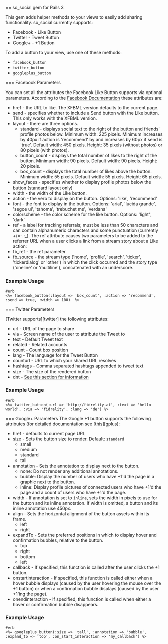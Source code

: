 == so_social gem for Rails 3

This gem adds helper methods to your views to easily add sharing functionality.
so_social currently supports:
* Facebook - Like Button
* Twitter - Tweet Button
* Google+ - +1 Button

To add a button to your view, use one of these methods:

* `facebook_button`
* `twitter_button`
* `googleplus_button`

=== Facebook Parameters

You can set all the attributes the Facebook Like Button supports via optional parameters.
According to the [Facebook Documentation][fb] these attributes are:

* href - the URL to like. The XFBML version defaults to the current page.
* send - specifies whether to include a Send button with the Like button. This only works with the XFBML version.
* layout - there are three options.
  * standard - displays social text to the right of the button and friends' profile photos below. Minimum width: 225 pixels. Minimum increases by 40px if action is 'recommend' by and increases by 60px if send is 'true'. Default width: 450 pixels. Height: 35 pixels (without photos) or 80 pixels (with photos).
  * button_count - displays the total number of likes to the right of the button. Minimum width: 90 pixels. Default width: 90 pixels. Height: 20 pixels.
  * box_count - displays the total number of likes above the button. Minimum width: 55 pixels. Default width: 55 pixels. Height: 65 pixels.
* show_faces - specifies whether to display profile photos below the button (standard layout only)
* width - the width of the Like button.
* action - the verb to display on the button. Options: 'like', 'recommend'
* font - the font to display in the button. Options: 'arial', 'lucida grande', 'segoe ui', 'tahoma', 'trebuchet ms', 'verdana'
* colorscheme - the color scheme for the like button. Options: 'light', 'dark'
* ref - a label for tracking referrals; must be less than 50 characters and can contain alphanumeric characters and some punctuation (currently +/=-.:_). The ref attribute causes two parameters to be added to the referrer URL when a user clicks a link from a stream story about a Like action:
* fb_ref - the ref parameter
* fb_source - the stream type ('home', 'profile', 'search', 'ticker', 'tickerdialog' or 'other') in which the click occurred and the story type ('oneline' or 'multiline'), concatenated with an underscore.


### Example Usage

```
#erb
<%= facebook_button(:layout => 'box_count', :action => 'recommend',  :send => true, :width => 100)  %>
```

=== Twitter Parameters

[Twitter supports][twitter] the following attributes:

* url	- URL of the page to share
* via - Screen name of the user to attribute the Tweet to
* text - Default Tweet text
* related	- Related accounts
* count	- Count box position
* lang - The language for the Tweet Button
* counturl - URL to which your shared URL resolves
* hashtags - Comma separated hashtags appended to tweet text
* size - The size of the rendered button
* dnt - [See this section for information][twinfo]

### Example Usage

```
#erb
<%= twitter_button(:url => 'http://fidrelity.at', :text => 'hello world', :via => 'fidrelity', :lang => 'de') %>
```

=== Google+ Parameters
The Google +1 button supports the following attributes (for detailed documentation see [this][gplus):

* href - defaults to current page URL
* size - Sets the button size to render. Default: `standard`
  * small
  * medium
  * standard
  * tall
* annotation - Sets the annotation to display next to the button.
  * none: Do not render any additional annotations.
  * bubble: Display the number of users who have +1'd the page in a graphic next to the button.
  * inline: Display profile pictures of connected users who have +1'd the page and a count of users who have +1'd the page.
* width - If annotation is set to `inline`, sets the width in pixels to use for the button and its inline annotation. If width is omitted, a button and its inline annotation use 450px.
* align - Sets the horizontal alignment of the button assets within its frame.
  * left
  * right
* expandTo - Sets the preferred positions in which to display hover and confirmation bubbles, relative to the button.
  * top
  * right
  * bottom
  * left
* callback - If specified, this function is called after the user clicks the +1 button.
* onstartinteraction - If specified, this function is called either when a hover bubble displays (caused by the user hovering the mouse over the +1 button) or when a confirmation bubble displays (caused by the user +1'ing the page). 
* onendinteraction - If specified, this function is called when either a hover or confirmation bubble disappears.

### Example Usage

```
#erb
<%= googleplus_button(:size => 'tall', :annotation => 'bubble', :expand_to => 'top', :on_start_interaction => 'my_callback') %>
```


[fb]: https://developers.facebook.com/docs/reference/plugins/like/
[twittter]: https://dev.twitter.com/docs/tweet-button
[twinfo]: https://dev.twitter.com/docs/tweet-button#optout
[gplus]: https://developers.google.com/+/plugins/+1button/




